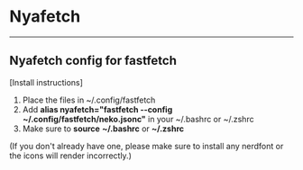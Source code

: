 # Nyafetch
-----------------------------
Nyafetch config for fastfetch
-----------------------------

[Install instructions]
1. Place the files in  ~/.config/fastfetch
2. Add __alias nyafetch="fastfetch --config ~/.config/fastfetch/neko.jsonc"__ in your ~/.bashrc or ~/.zshrc
3. Make sure to __source__ __~/.bashrc__ or __~/.zshrc__ 

(If you don't already have one, please make sure to install any nerdfont or the icons will render incorrectly.)
